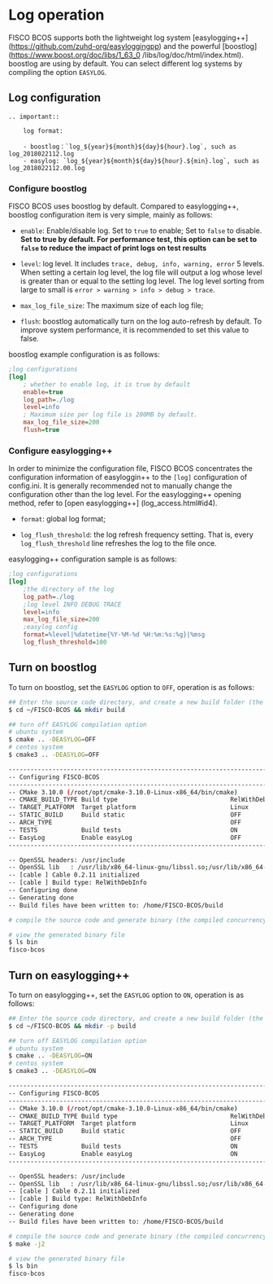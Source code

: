 # Log operation

FISCO BCOS supports both the lightweight log system [easylogging++] (https://github.com/zuhd-org/easyloggingpp) and the powerful [boostlog] (https://www.boost.org/doc/libs/1_63_0 /libs/log/doc/html/index.html). boostlog are using by default. You can select different log systems by compiling the option `EASYLOG`.

## Log configuration

```eval_rst
.. important::

    log format:

    - boostlog：`log_${year}${month}${day}${hour}.log`, such as log_2018022112.log
    - easylog: `log_${year}${month}${day}${hour}.${min}.log`, such as log_2018022112.00.log
```

### Configure boostlog

FISCO BCOS uses boostlog by default. Compared to easylogging++, boostlog configuration item is very simple, mainly as follows:

- `enable`: Enable/disable log. Set to `true` to enable; Set to `false` to disable. **Set to true by default. For performance test, this option can be set to `false` to reduce the impact of print logs on test results**

- `level`: log level. It includes `trace, debug, info, warning, error` 5 levels. When setting a certain log level, the log file will output a log whose level is greater than or equal to the setting log level. The log level sorting from large to small is `error > warning > info > debug > trace`.

- `max_log_file_size`: The maximum size of each log file;

- `flush`: boostlog automatically turn on the log auto-refresh by default. To improve system performance, it is recommended to set this value to false.


boostlog example configuration is as follows:

```ini
;log configurations
[log]
    ; whether to enable log, it is true by default
    enable=true
    log_path=./log
    level=info
    ; Maximum size per log file is 200MB by default.
    max_log_file_size=200
    flush=true
```

### Configure easylogging++

In order to minimize the configuration file, FISCO BCOS concentrates the configuration information of easyloggin++ to the `[log]` configuration of config.ini. It is generally recommended not to manually change the configuration other than the log level. For the easylogging++ opening method, refer to [open easylogging++] (log_access.html#id4).


- `format`: global log format;

- `log_flush_threshold`: the log refresh frequency setting. That is, every `log_flush_threshold` line refreshes the log to the file once.

easylogging++ configuration sample is as follows:

```ini
;log configurations
[log]
    ;the directory of the log
    log_path=./log
    ;log level INFO DEBUG TRACE
    level=info
    max_log_file_size=200
    ;easylog config
    format=%level|%datetime{%Y-%M-%d %H:%m:%s:%g}|%msg
    log_flush_threshold=100
```

## Turn on boostlog

To turn on boostlog, set the `EASYLOG` option to `OFF`, operation is as follows:

```bash
## Enter the source code directory, and create a new build folder (the source code is located in the ~/FISCO-BCOS path)
$ cd ~/FISCO-BCOS && mkdir build

## turn off EASYLOG compilation option
# ubuntu system
$ cmake .. -DEASYLOG=OFF
# centos system
$ cmake3 .. -DEASYLOG=OFF

------------------------------------------------------------------------
-- Configuring FISCO-BCOS
------------------------------------------------------------------------
-- CMake 3.10.0 (/root/opt/cmake-3.10.0-Linux-x86_64/bin/cmake)
-- CMAKE_BUILD_TYPE Build type                               RelWithDebInfo
-- TARGET_PLATFORM  Target platform                          Linux
-- STATIC_BUILD     Build static                             OFF
-- ARCH_TYPE                                                 OFF
-- TESTS            Build tests                              ON
-- EasyLog          Enable easyLog                           OFF
------------------------------------------------------------------------

-- OpenSSL headers: /usr/include
-- OpenSSL lib   : /usr/lib/x86_64-linux-gnu/libssl.so;/usr/lib/x86_64-linux-gnu/libcrypto.so
-- [cable ] Cable 0.2.11 initialized
-- [cable ] Build type: RelWithDebInfo
-- Configuring done
-- Generating done
-- Build files have been written to: /home/FISCO-BCOS/build

# compile the source code and generate binary (the compiled concurrency can be selected according to the hardware configuration of the machine, here to set the concurrency as 2)$ make -j2

# view the generated binary file
$ ls bin
fisco-bcos
```

## Turn on easylogging++

To turn on easylogging++, set the `EASYLOG` option to `ON`, operation is as follows:

```bash
## Enter the source code directory, and create a new build folder (the source code is located in the ~/FISCO-BCOS path)
$ cd ~/FISCO-BCOS && mkdir -p build

## turn off EASYLOG compilation option
# ubuntu system
$ cmake .. -DEASYLOG=ON
# centos system
$ cmake3 .. -DEASYLOG=ON

------------------------------------------------------------------------
-- Configuring FISCO-BCOS
------------------------------------------------------------------------
-- CMake 3.10.0 (/root/opt/cmake-3.10.0-Linux-x86_64/bin/cmake)
-- CMAKE_BUILD_TYPE Build type                               RelWithDebInfo
-- TARGET_PLATFORM  Target platform                          Linux
-- STATIC_BUILD     Build static                             OFF
-- ARCH_TYPE                                                 OFF
-- TESTS            Build tests                              ON
-- EasyLog          Enable easyLog                           ON
------------------------------------------------------------------------

-- OpenSSL headers: /usr/include
-- OpenSSL lib   : /usr/lib/x86_64-linux-gnu/libssl.so;/usr/lib/x86_64-linux-gnu/libcrypto.so
-- [cable ] Cable 0.2.11 initialized
-- [cable ] Build type: RelWithDebInfo
-- Configuring done
-- Generating done
-- Build files have been written to: /home/FISCO-BCOS/build

# compile the source code and generate binary (the compiled concurrency can be selected according to the hardware configuration of the machine, here to set the concurrency as 2)
$ make -j2

# view the generated binary file
$ ls bin
fisco-bcos
```
